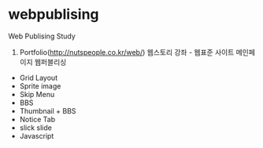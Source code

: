 # webpublising
Web Publising Study

1. Portfolio(http://nutspeople.co.kr/web/)
웹스토리 강좌 - 웹표준 사이트 메인페이지 웹퍼블리싱 
- Grid Layout
- Sprite image 
- Skip Menu
- BBS
- Thumbnail + BBS 
- Notice Tab
- slick slide
- Javascript


